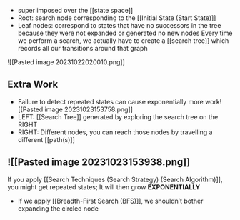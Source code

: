 - super imposed over the [[state space]]
- Root: search node corresponding to the [[Initial State (Start State)]]
- Leaf nodes: correspond to states that have no successors in the tree because they were not expanded or generated no new nodes
Every time we perform a search, we actually have to create a [[search tree]] which records all our transitions around that graph

![[Pasted image 20231022020010.png]]

## Extra Work
- Failure to detect repeated states can cause exponentially more work![[Pasted image 20231023153758.png]]
- LEFT: [[Search Tree]] generated by exploring the search tree on the RIGHT 
- RIGHT: Different nodes, you can reach those nodes by travelling a different [[path(s)]]

![[Pasted image 20231023153938.png]]
- 
If you apply [[Search Techniques (Search Strategy) (Search Algorithm)]], you might get repeated states; It will then grow **EXPONENTIALLY**
- If we apply [[Breadth-First Search (BFS)]], we shouldn’t bother expanding the circled node